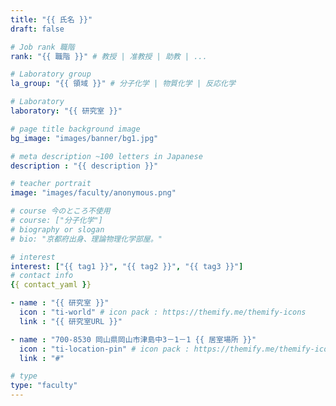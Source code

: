 ```yaml
---
title: "{{ 氏名 }}"
draft: false

# Job rank 職階
rank: "{{ 職階 }}" # 教授 | 准教授 | 助教 | ...

# Laboratory group
la_group: "{{ 領域 }}" # 分子化学 | 物質化学 | 反応化学

# Laboratory
laboratory: "{{ 研究室 }}"

# page title background image
bg_image: "images/banner/bg1.jpg"

# meta description ~100 letters in Japanese
description : "{{ description }}"

# teacher portrait
image: "images/faculty/anonymous.png"

# course 今のところ不使用
# course: ["分子化学"]
# biography or slogan
# bio: "京都府出身、理論物理化学部屋。"

# interest
interest: ["{{ tag1 }}", "{{ tag2 }}", "{{ tag3 }}"]
# contact info
{{ contact_yaml }}

- name : "{{ 研究室 }}"
  icon : "ti-world" # icon pack : https://themify.me/themify-icons
  link : "{{ 研究室URL }}"

- name : "700-8530 岡山県岡山市津島中3－1－1 {{ 居室場所 }}"
  icon : "ti-location-pin" # icon pack : https://themify.me/themify-icons
  link : "#"

# type
type: "faculty"
---
```

